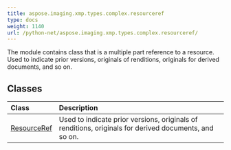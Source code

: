 ```yaml
---
title: aspose.imaging.xmp.types.complex.resourceref
type: docs
weight: 1140
url: /python-net/aspose.imaging.xmp.types.complex.resourceref/
---
```



The module contains class that is a multiple part reference to a resource. Used to indicate prior versions, originals of renditions, originals for derived documents, and so on.

## **Classes**
| **Class** | **Description** |
| :- | :- |
| [ResourceRef](/imaging/python-net/aspose.imaging.xmp.types.complex.resourceref/resourceref/) | Used to indicate prior versions, originals of renditions, originals for derived documents, and so on. |
